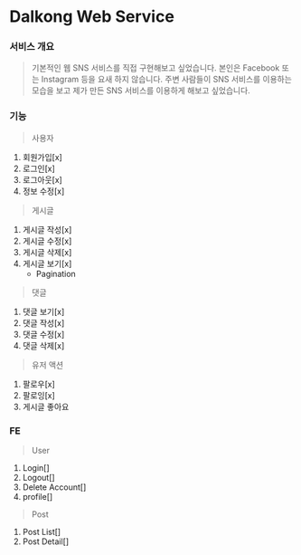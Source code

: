 # Dalkong Web Service

### 서비스 개요

> 기본적인 웹 SNS 서비스를 직접 구현해보고 싶었습니다.
> 본인은 Facebook 또는 Instagram 등을 요새 하지 않습니다.
> 주변 사람들이 SNS 서비스를 이용하는 모습을 보고
> 제가 만든 SNS 서비스를 이용하게 해보고 싶었습니다.

### 기능

> 사용자

1. 회원가입[x]
2. 로그인[x]
3. 로그아웃[x]
4. 정보 수정[x]

> 게시글

1. 게시글 작성[x]
2. 게시글 수정[x]
3. 게시글 삭제[x]
4. 게시글 보기[x]
   - Pagination

> 댓글

1. 댓글 보기[x]
2. 댓글 작성[x]
3. 댓글 수정[x]
4. 댓글 삭제[x]

> 유저 액션

1. 팔로우[x]
2. 팔로잉[x]
3. 게시글 좋아요

### FE

> User

1. Login[]
2. Logout[]
3. Delete Account[]
4. profile[]

> Post

1. Post List[]
2. Post Detail[]
